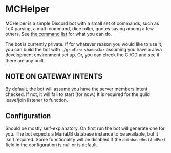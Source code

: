 # MCHelper

MCHelper is a simple Discord bot with a small set of commands, such as
TeX parsing, a math command, dice roller, quotes saving
among a few others. See [the command list](COMMANDS.md) for what you can do.

The bot is currently private. If for whatever reason you would like to
use it, you can build the bot with `./gradlew shadowJar` assuming you
have a Java development environment set up. Or, you can check the
CI/CD and see if there are any built.

## NOTE ON GATEWAY INTENTS
By default, the bot will assume you have the server members intent
checked. If not, it will fail to start (for now.) It is required for
the guild leave/join listener to function.

## Configuration
Should be mostly self-explanatory. On first run the bot will generate
one for you. The bot expects a MariaDB database instance to be
available, but it isn't required. Some functionality will be
disabled if the `databaseHostAndPort` field in the configuration
is null or is default.
